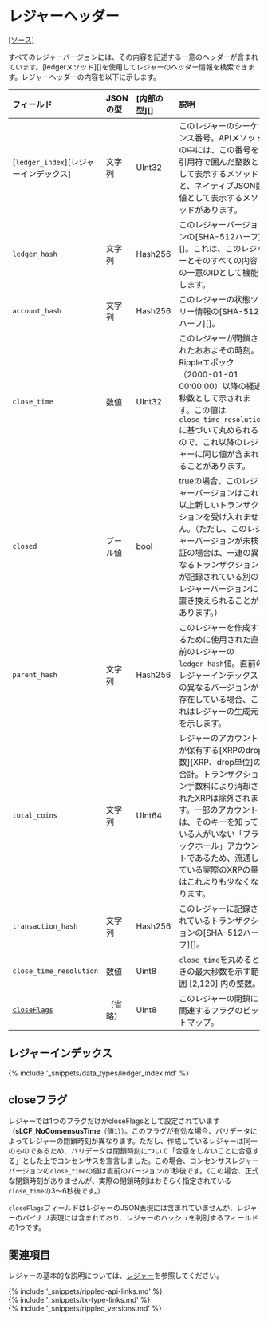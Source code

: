 # レジャーヘッダー
[[ソース]<br>](https://github.com/ripple/rippled/blob/master/src/ripple/ledger/ReadView.h#L71 "Source")

すべてのレジャーバージョンには、その内容を記述する一意のヘッダーが含まれています。[ledgerメソッド][]を使用してレジャーのヘッダー情報を検索できます。レジャーヘッダーの内容を以下に示します。

| フィールド                          | JSONの型 | [内部の型][] | 説明 |
|:-------------------------------|:----------|:------------------|:------------|
| [`ledger_index`][レジャーインデックス] | 文字列    | UInt32            | このレジャーのシーケンス番号。APIメソッドの中には、この番号を引用符で囲んだ整数として表示するメソッドと、ネイティブJSON数値として表示するメソッドがあります。 |
| `ledger_hash`                  | 文字列    | Hash256           | このレジャーバージョンの[SHA-512ハーフ][]。これは、このレジャーとそのすべての内容の一意のIDとして機能します。 |
| `account_hash`                 | 文字列    | Hash256           | このレジャーの状態ツリー情報の[SHA-512ハーフ][]。 |
| `close_time`                   | 数値    | UInt32            | このレジャーが閉鎖されたおおよその時刻。Rippleエポック（2000-01-01 00:00:00）以降の経過秒数として示されます。この値は`close_time_resolution`に基づいて丸められるので、これ以降のレジャーに同じ値が含まれることがあります。 |
| `closed`                       | ブール値   | bool              | trueの場合、このレジャーバージョンはこれ以上新しいトランザクションを受け入れません。（ただし、このレジャーバージョンが未検証の場合は、一連の異なるトランザクションが記録されている別のレジャーバージョンに置き換えられることがあります。） |
| `parent_hash`                  | 文字列    | Hash256           | このレジャーを作成するために使用された直前のレジャーの`ledger_hash`値。直前のレジャーインデックスの異なるバージョンが存在している場合、これはレジャーの生成元を示します。 |
| `total_coins`                  | 文字列    | UInt64            | レジャーのアカウントが保有する[XRPのdrop数][XRP、drop単位]の合計。トランザクション手数料により消却されたXRPは除外されます。一部のアカウントは、そのキーを知っている人がいない「ブラックホール」アカウントであるため、流通している実際のXRPの量はこれよりも少なくなります。 |
| `transaction_hash`             | 文字列    | Hash256           | このレジャーに記録されているトランザクションの[SHA-512ハーフ][]。 |
| `close_time_resolution`        | 数値    | Uint8             | `close_time`を丸めるときの最大秒数を示す範囲 \[2,120\] 内の整数。 |
| [`closeFlags`](#closeフラグ)   | （省略） | UInt8             | このレジャーの閉鎖に関連するフラグのビットマップ。 |


## レジャーインデックス
{% include '_snippets/data_types/ledger_index.md' %}
<!--{#_ #}-->


## closeフラグ

レジャーでは1つのフラグだけがcloseFlagsとして設定されています（**sLCF_NoConsensusTime**（値`1`））。このフラグが有効な場合、バリデータによってレジャーの閉鎖時刻が異なります。ただし、作成しているレジャーは同一のものであるため、バリデータは閉鎖時刻について「合意をしないことに合意する」とした上でコンセンサスを宣言しました。この場合、コンセンサスレジャーバージョンの`close_time`の値は直前のバージョンの1秒後です。（この場合、正式な閉鎖時刻がありませんが、実際の閉鎖時刻はおそらく指定されている`close_time`の3～6秒後です。）

`closeFlags`フィールドはレジャーのJSON表現には含まれていませんが、レジャーのバイナリ表現には含まれており、レジャーのハッシュを判別するフィールドの1つです。


## 関連項目

レジャーの基本的な説明については、[レジャー](ledgers.html)を参照してください。


<!--{# common link defs #}-->
{% include '_snippets/rippled-api-links.md' %}			
{% include '_snippets/tx-type-links.md' %}			
{% include '_snippets/rippled_versions.md' %}
